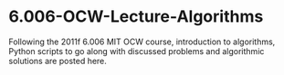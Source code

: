 # 6.006-OCW-Lecture-Algorithms
Following the 2011f 6.006 MIT OCW course, introduction to algorithms, Python scripts to go along with discussed problems and algorithmic solutions are posted here.
